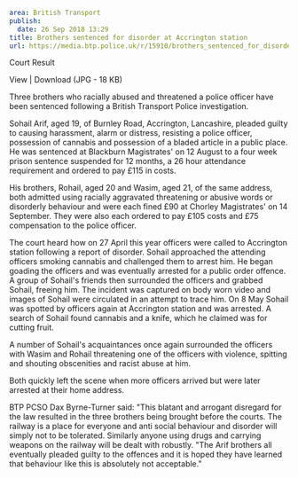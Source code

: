 ```yaml
area: British Transport
publish:
  date: 26 Sep 2018 13:29
title: Brothers sentenced for disorder at Accrington station
url: https://media.btp.police.uk/r/15910/brothers_sentenced_for_disorder_at_accrington_sta
```

Court Result

View | Download (JPG - 18 KB)

Three brothers who racially abused and threatened a police officer have been sentenced following a British Transport Police investigation.

Sohail Arif, aged 19, of Burnley Road, Accrington, Lancashire, pleaded guilty to causing harassment, alarm or distress, resisting a police officer, possession of cannabis and possession of a bladed article in a public place.
He was sentenced at Blackburn Magistrates' on 12 August to a four week prison sentence suspended for 12 months, a 26 hour attendance requirement and ordered to pay £115 in costs.

His brothers, Rohail, aged 20 and Wasim, aged 21, of the same address, both admitted using racially aggravated threatening or abusive words or disorderly behaviour and were each fined £90 at Chorley Magistrates' on 14 September. They were also each ordered to pay £105 costs and £75 compensation to the police officer.

The court heard how on 27 April this year officers were called to Accrington station following a report of disorder.
Sohail approached the attending officers smoking cannabis and challenged them to arrest him. He began goading the officers and was eventually arrested for a public order offence.
A group of Sohail's friends then surrounded the officers and grabbed Sohail, freeing him.
The incident was captured on body worn video and images of Sohail were circulated in an attempt to trace him.
On 8 May Sohail was spotted by officers again at Accrington station and was arrested. A search of Sohail found cannabis and a knife, which he claimed was for cutting fruit.

A number of Sohail's acquaintances once again surrounded the officers with Wasim and Rohail threatening one of the officers with violence, spitting and shouting obscenities and racist abuse at him.

Both quickly left the scene when more officers arrived but were later arrested at their home address.

BTP PCSO Dax Byrne-Turner said: "This blatant and arrogant disregard for the law resulted in the three brothers being brought before the courts. The railway is a place for everyone and anti social behaviour and disorder will simply not to be tolerated. Similarly anyone using drugs and carrying weapons on the railway will be dealt with robustly.
"The Arif brothers all eventually pleaded guilty to the offences and it is hoped they have learned that behaviour like this is absolutely not acceptable."
